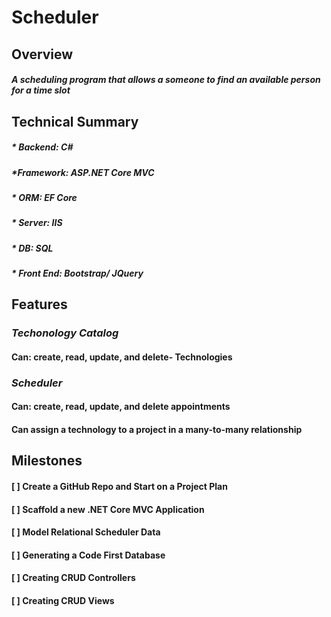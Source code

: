 # **Scheduler**

## **Overview**
#####    A scheduling program that allows a someone to find an available person for a time slot

## **Technical Summary**
##### * Backend: C#
##### *Framework: ASP.NET Core MVC
##### * ORM: EF Core
##### * Server: IIS
##### * DB: SQL
##### * Front End: Bootstrap/ JQuery



## **Features**

### *Techonology Catalog*
#### Can: create, read, update, and delete- Technologies
### *Scheduler*
#### Can: create, read, update, and delete appointments
#### Can assign a technology to a project in a many-to-many relationship



## **Milestones**
#### [ ] Create a GitHub Repo and Start on a Project Plan
#### [ ] Scaffold a new .NET Core MVC Application
#### [ ] Model Relational Scheduler Data
#### [ ] Generating a Code First Database
#### [ ] Creating CRUD Controllers
#### [ ]  Creating CRUD Views